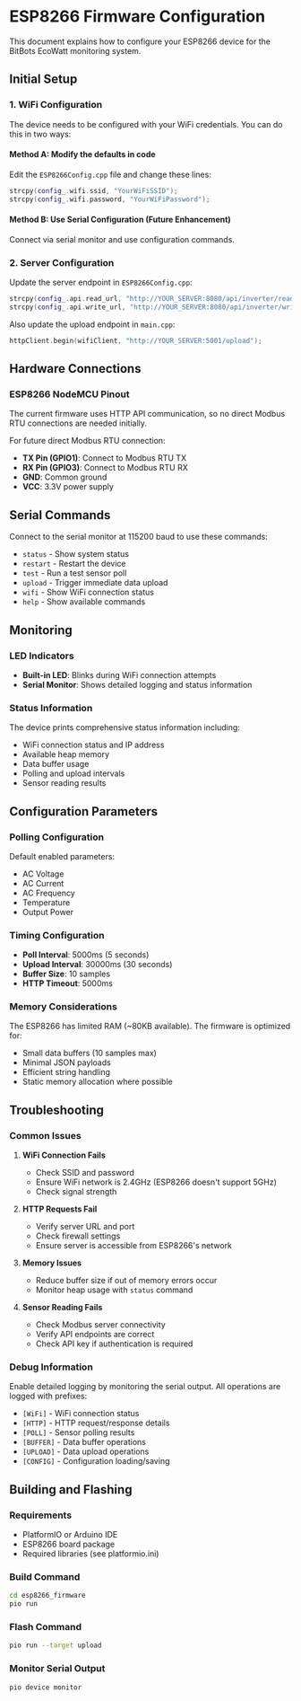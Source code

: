 # ESP8266 Firmware Configuration

This document explains how to configure your ESP8266 device for the BitBots EcoWatt monitoring system.

## Initial Setup

### 1. WiFi Configuration

The device needs to be configured with your WiFi credentials. You can do this in two ways:

#### Method A: Modify the defaults in code

Edit the `ESP8266Config.cpp` file and change these lines:

```cpp
strcpy(config_.wifi.ssid, "YourWiFiSSID");
strcpy(config_.wifi.password, "YourWiFiPassword");
```

#### Method B: Use Serial Configuration (Future Enhancement)

Connect via serial monitor and use configuration commands.

### 2. Server Configuration

Update the server endpoint in `ESP8266Config.cpp`:

```cpp
strcpy(config_.api.read_url, "http://YOUR_SERVER:8080/api/inverter/read");
strcpy(config_.api.write_url, "http://YOUR_SERVER:8080/api/inverter/write");
```

Also update the upload endpoint in `main.cpp`:

```cpp
httpClient.begin(wifiClient, "http://YOUR_SERVER:5001/upload");
```

## Hardware Connections

### ESP8266 NodeMCU Pinout

The current firmware uses HTTP API communication, so no direct Modbus RTU connections are needed initially.

For future direct Modbus RTU connection:

- **TX Pin (GPIO1)**: Connect to Modbus RTU TX
- **RX Pin (GPIO3)**: Connect to Modbus RTU RX
- **GND**: Common ground
- **VCC**: 3.3V power supply

## Serial Commands

Connect to the serial monitor at 115200 baud to use these commands:

- `status` - Show system status
- `restart` - Restart the device
- `test` - Run a test sensor poll
- `upload` - Trigger immediate data upload
- `wifi` - Show WiFi connection status
- `help` - Show available commands

## Monitoring

### LED Indicators

- **Built-in LED**: Blinks during WiFi connection attempts
- **Serial Monitor**: Shows detailed logging and status information

### Status Information

The device prints comprehensive status information including:

- WiFi connection status and IP address
- Available heap memory
- Data buffer usage
- Polling and upload intervals
- Sensor reading results

## Configuration Parameters

### Polling Configuration

Default enabled parameters:

- AC Voltage
- AC Current
- AC Frequency
- Temperature
- Output Power

### Timing Configuration

- **Poll Interval**: 5000ms (5 seconds)
- **Upload Interval**: 30000ms (30 seconds)
- **Buffer Size**: 10 samples
- **HTTP Timeout**: 5000ms

### Memory Considerations

The ESP8266 has limited RAM (~80KB available). The firmware is optimized for:

- Small data buffers (10 samples max)
- Minimal JSON payloads
- Efficient string handling
- Static memory allocation where possible

## Troubleshooting

### Common Issues

1. **WiFi Connection Fails**

   - Check SSID and password
   - Ensure WiFi network is 2.4GHz (ESP8266 doesn't support 5GHz)
   - Check signal strength

2. **HTTP Requests Fail**

   - Verify server URL and port
   - Check firewall settings
   - Ensure server is accessible from ESP8266's network

3. **Memory Issues**

   - Reduce buffer size if out of memory errors occur
   - Monitor heap usage with `status` command

4. **Sensor Reading Fails**
   - Check Modbus server connectivity
   - Verify API endpoints are correct
   - Check API key if authentication is required

### Debug Information

Enable detailed logging by monitoring the serial output. All operations are logged with prefixes:

- `[WiFi]` - WiFi connection status
- `[HTTP]` - HTTP request/response details
- `[POLL]` - Sensor polling results
- `[BUFFER]` - Data buffer operations
- `[UPLOAD]` - Data upload operations
- `[CONFIG]` - Configuration loading/saving

## Building and Flashing

### Requirements

- PlatformIO or Arduino IDE
- ESP8266 board package
- Required libraries (see platformio.ini)

### Build Command

```bash
cd esp8266_firmware
pio run
```

### Flash Command

```bash
pio run --target upload
```

### Monitor Serial Output

```bash
pio device monitor
```
